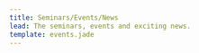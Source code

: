 ```yaml
---
title: Seminars/Events/News
lead: The seminars, events and exciting news.
template: events.jade
---
```

